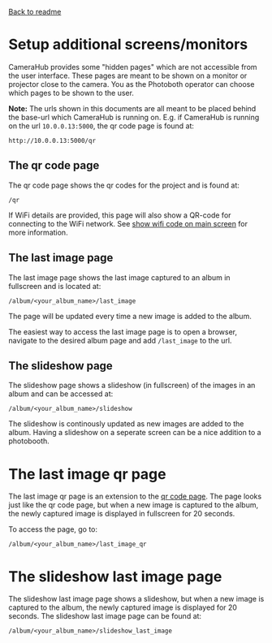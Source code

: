 [Back to readme](../readme.md)

# Setup additional screens/monitors
CameraHub provides some "hidden pages" which are not accessible from the user interface. These pages are meant to be shown on a monitor or projector close to the camera. You as the Photoboth operator can choose which pages to be shown to the user.

**Note:** The urls shown in this documents are all meant to be placed behind the base-url which CameraHub is running on. E.g. if CameraHub is running on the url `10.0.0.13:5000`, the qr code page is found at:
```
http://10.0.0.13:5000/qr
```

## The qr code page
The qr code page shows the qr codes for the project and is found at:
```
/qr
```
If WiFi details are provided, this page will also show a QR-code for connecting to the WiFi network. See [show wifi code on main screen](show_wifi_qr_code_on_main_screen.md) for more information.
## The last image page
The last image page shows the last image captured to an album in fullscreen and is located at:
```
/album/<your_album_name>/last_image
```
The page will be updated every time a new image is added to the album.

The easiest way to access the last image page is to open a browser, navigate to the desired album page and add `/last_image` to the url.

## The slideshow page
The slideshow page shows a slideshow (in fullscreen) of the images in an album and can be accessed at:
```
/album/<your_album_name>/slideshow
```
The slideshow is continously updated as new images are added to the album. Having a slideshow on a seperate screen can be a nice addition to a photobooth.

# The last image qr page
The last image qr page is an extension to the [qr code page](#the-qr-code-page). The page looks just like the qr code page, but when a new image is captured to the album, the newly captured image is displayed in fullscreen for 20 seconds.

To access the page, go to:
```
/album/<your_album_name>/last_image_qr
```

# The slideshow last image page
The slideshow last image page shows a slideshow, but when a new image is captured to the album, the newly captured image is displayed for 20 seconds. The slideshow last image page can be found at:
```
/album/<your_album_name>/slideshow_last_image
```
